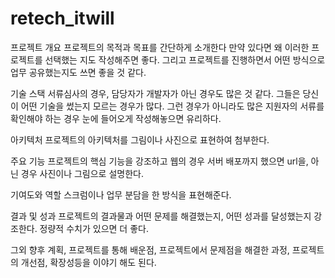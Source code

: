 # retech_itwill

프로젝트 개요
프로젝트의 목적과 목표를 간단하게 소개한다 만약 있다면 왜 이러한 프로젝트를 선택했는 지도 작성해주면 좋다. 그리고 프로젝트를 진행하면서 어떤 방식으로 업무 공유했는지도 쓰면 좋을 것 같다.

기술 스택
서류심사의 경우, 담당자가 개발자가 아닌 경우도 많은 것 같다. 그들은 당신이 어떤 기술을 썼는지 모르는 경우가 많다. 그런 경우가 아니라도 많은 지원자의 서류를 확인해야 하는 경우 눈에 들어오게 작성해놓으면 유리하다.

아키텍처
프로젝트의 아키텍처를 그림이나 사진으로 표현하여 첨부한다.

주요 기능
프로젝트의 핵심 기능을 강조하고 웹의 경우 서버 배포까지 했으면 url을, 아닌 경우 사진이나 그림으로 설명한다.

기여도와 역할
스크럼이나 업무 분담을 한 방식을 표현해준다.

결과 및 성과
프로젝트의 결과물과 어떤 문제를 해결했는지, 어떤 성과를 달성했는지 강조한다. 정량적 수치가 있으면 더 좋다.

그외
향후 계획, 프로젝트를 통해 배운점, 프로젝트에서 문제점을 해결한 과정, 프로젝트의 개선점, 확장성등을 이야기 해도 된다.
